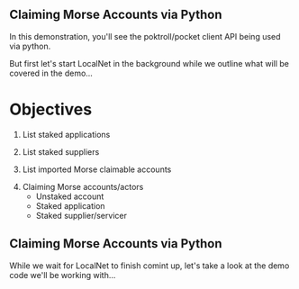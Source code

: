 Claiming Morse Accounts via Python
---

In this demonstration, you'll see the poktroll/pocket client API being used via python.
<!-- pause -->

But first let's start LocalNet in the background while we outline what will be covered in the demo...
<!-- pause -->

Objectives
===
<!-- pause -->

1. List staked applications
<!-- pause -->
2. List staked suppliers
<!-- pause -->
3. List imported Morse claimable accounts
<!-- pause -->
4. Claiming Morse accounts/actors
    - Unstaked account
    - Staked application
    - Staked supplier/servicer

<!-- end_slide -->

Claiming Morse Accounts via Python
---

While we wait for LocalNet to finish comint up, let's take a look at the demo code we'll be working with...
